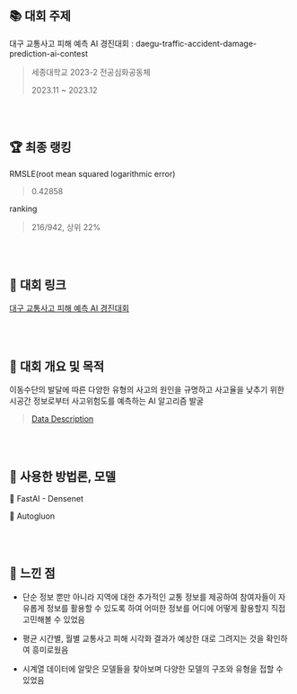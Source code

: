 ## :books: 대회 주제 
대구 교통사고 피해 예측 AI 경진대회 : daegu-traffic-accident-damage-prediction-ai-contest

> 세종대학교 2023-2 전공심화공동체
> 
> 2023.11 ~ 2023.12

<br/><br/>

## 🏆 최종 랭킹
RMSLE(root mean squared logarithmic error)
> 0.42858

ranking 
> 216/942, 상위 22%

<br/><br/>

## :star2: 대회 링크
[대구 교통사고 피해 예측 AI 경진대회](https://dacon.io/competitions/official/236193/)

<br/><br/>

## :star2: 대회 개요 및 목적
이동수단의 발달에 따른 다양한 유형의 사고의 원인을 규명하고 사고율을 낮추기 위한 시공간 정보로부터 사고위험도를 예측하는 AI 알고리즘 발굴

> [Data Description](https://dacon.io/competitions/official/236193/data)

<br/><br/>

## :star2: 사용한 방법론, 모델
📌 FastAI - Densenet

📌 Autogluon

<br/><br/>

## :star2: 느낀 점
- 단순 정보 뿐만 아니라 지역에 대한 추가적인 교통 정보를 제공하여 참여자들이 자유롭게 정보를 활용할 수 있도록 하여 어떠한 정보를 어디에 어떻게 활용할지 직접 고민해볼 수 있었음

- 평균 시간별, 월별 교통사고 피해 시각화 결과가 예상한 대로 그려지는 것을 확인하여 흥미로웠음


- 시계열 데이터에 알맞은 모델들을 찾아보며 다양한 모델의 구조와 유형을 접할 수 있었음

   
